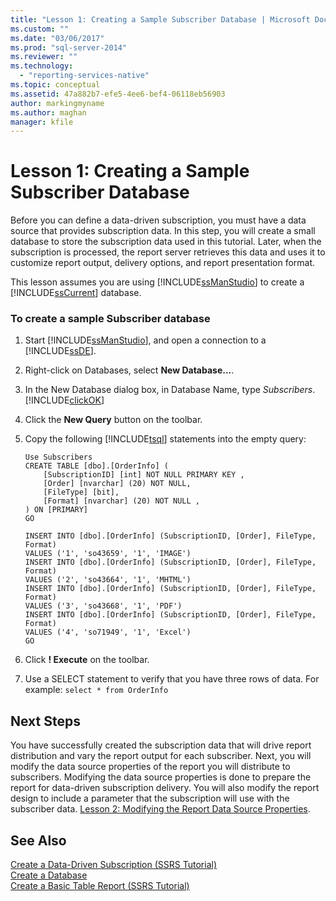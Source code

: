 ```yaml
---
title: "Lesson 1: Creating a Sample Subscriber Database | Microsoft Docs"
ms.custom: ""
ms.date: "03/06/2017"
ms.prod: "sql-server-2014"
ms.reviewer: ""
ms.technology: 
  - "reporting-services-native"
ms.topic: conceptual
ms.assetid: 47a882b7-efe5-4ee6-bef4-06118eb56903
author: markingmyname
ms.author: maghan
manager: kfile
---
```

# Lesson 1: Creating a Sample Subscriber Database
  Before you can define a data-driven subscription, you must have a data source that provides subscription data. In this step, you will create a small database to store the subscription data used in this tutorial. Later, when the subscription is processed, the report server retrieves this data and uses it to customize report output, delivery options, and report presentation format.  
  
 This lesson assumes you are using [!INCLUDE[ssManStudio](../includes/ssmanstudio-md.md)] to create a [!INCLUDE[ssCurrent](../includes/sscurrent-md.md)] database.  
  
### To create a sample Subscriber database  
  
1.  Start [!INCLUDE[ssManStudio](../includes/ssmanstudio-md.md)], and open a connection to a [!INCLUDE[ssDE](../includes/ssde-md.md)].  
  
2.  Right-click on Databases, select **New Database...**.  
  
3.  In the New Database dialog box, in Database Name, type *Subscribers*. [!INCLUDE[clickOK](../includes/clickok-md.md)]  
  
4.  Click the **New Query** button on the toolbar.  
  
5.  Copy the following [!INCLUDE[tsql](../includes/tsql-md.md)] statements into the empty query:  
  
    ```  
    Use Subscribers  
    CREATE TABLE [dbo].[OrderInfo] (  
        [SubscriptionID] [int] NOT NULL PRIMARY KEY ,  
        [Order] [nvarchar] (20) NOT NULL,  
        [FileType] [bit],  
        [Format] [nvarchar] (20) NOT NULL ,  
    ) ON [PRIMARY]  
    GO  
  
    INSERT INTO [dbo].[OrderInfo] (SubscriptionID, [Order], FileType, Format)   
    VALUES ('1', 'so43659', '1', 'IMAGE')  
    INSERT INTO [dbo].[OrderInfo] (SubscriptionID, [Order], FileType, Format)   
    VALUES ('2', 'so43664', '1', 'MHTML')  
    INSERT INTO [dbo].[OrderInfo] (SubscriptionID, [Order], FileType, Format)   
    VALUES ('3', 'so43668', '1', 'PDF')  
    INSERT INTO [dbo].[OrderInfo] (SubscriptionID, [Order], FileType, Format)   
    VALUES ('4', 'so71949', '1', 'Excel')  
    GO  
    ```  
  
6.  Click **! Execute** on the toolbar.  
  
7.  Use a SELECT statement to verify that you have three rows of data. For example: `select * from OrderInfo`  
  
## Next Steps  
 You have successfully created the subscription data that will drive report distribution and vary the report output for each subscriber. Next, you will modify the data source properties of the report you will distribute to subscribers. Modifying the data source properties is done to prepare the report for data-driven subscription delivery. You will also modify the report design to include a parameter that the subscription will use with the subscriber data. [Lesson 2: Modifying the Report Data Source Properties](lesson-2-modifying-the-report-data-source-properties.md).  
  
## See Also  
 [Create a Data-Driven Subscription &#40;SSRS Tutorial&#41;](create-a-data-driven-subscription-ssrs-tutorial.md)   
 [Create a Database](../relational-databases/databases/create-a-database.md)   
 [Create a Basic Table Report &#40;SSRS Tutorial&#41;](create-a-basic-table-report-ssrs-tutorial.md)  
  
  
